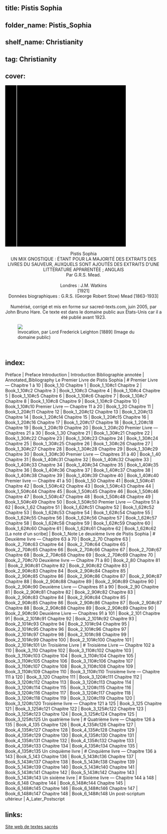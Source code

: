 ## title: Pistis Sophia
## folder_name: Pistis_Sophia
## shelf_name: Christianity
## tag: Christianity
## cover:
<div class="urantiapedia-book-front urantiapedia-book-islam">
<svg xmlns="http://www.w3.org/2000/svg" width="102.6mm" height="136.8mm" viewBox="0 0 102.6 136.8" version="1.1">
	<g transform="translate(-7,-5)">
		<rect width="9.6" height="136.8" x="7" y="5" />
		<rect width="96.9" height="136.8" x="17" y="5" />
		<text style="font-size:5px" x="61" y="22">G.R.S. Mead</text>
		<text style="font-size:4px" x="61" y="125">1921</text>
		<text style="font-size:9px" x="61" y="60">Pistis Sophia</text>
	</g>
</svg>
</div>

<p style="text-align:center;">
<span class="text-h3">Pistis Sophia</span><br>
UN MIX GNOSTIQUE : ÉTANT POUR LA MAJORITÉ DES EXTRAITS DES LIVRES DU SAUVEUR, AUXQUELS SONT AJOUTÉS DES EXTRAITS D'UNE LITTÉRATURE APPARENTÉE ; ANGLAIS<br>
<span class="text-h5">Par G.R.S. Mead.</span><br>
<br>
Londres : J.M. Watkins<br>
[1921]<br>
Données biographiques : G.R.S. (George Robert Stow) Mead [1863-1933]<br>
<br>
Numérisé, corrigé et mis en forme sur sacred-texts.com, juin 2005, par John Bruno Hare. Ce texte est dans le domaine public aux États-Unis car il a été publié avant 1923.<br>
</p>

<figure id="Figure_1" class="image urantiapedia image-style-align-center">
<img src="/image/book/Christianity/Pistis_Sophia/invoc.jpg">
<figcaption>Invocation, par Lord Frederick Leighton [1889] (Image du domaine public)</figcaption>
</figure>

<br style="clear:both;"/>

## index:
Préface | Preface
Introduction | Introduction
Bibliographie annotée | Annotated_Bibliography
Le Premier Livre de Pistis Sophia | #
	Premier Livre — Chapitre 1 à 10 | Book_1_10
		Chapitre 1 | Book_1_10#c1
		Chapitre 2 | Book_1_10#c2
		Chapitre 3 | Book_1_10#c3
		Chapitre 4 | Book_1_10#c4
		Chapitre 5 | Book_1_10#c5
		Chapitre 6 | Book_1_10#c6
		Chapitre 7 | Book_1_10#c7
		Chapitre 8 | Book_1_10#c8
		Chapitre 9 | Book_1_10#c9
		Chapitre 10 | Book_1_10#c10
	Premier Livre — Chapitre 11 à 20 | Book_1_20
		Chapitre 11 | Book_1_20#c11
		Chapitre 12 | Book_1_20#c12
		Chapitre 13 | Book_1_20#c13
		Chapitre 14 | Book_1_20#c14
		Chapitre 15 | Book_1_20#c15
		Chapitre 16 | Book_1_20#c16
		Chapitre 17 | Book_1_20#c17
		Chapitre 18 | Book_1_20#c18
		Chapitre 19 | Book_1_20#c19
		Chapitre 20 | Book_1_20#c20
	Premier Livre — Chapitres 21 à 30 | Book_1_30
		Chapitre 21 | Book_1_30#c21
		Chapitre 22 | Book_1_30#c22
		Chapitre 23 | Book_1_30#c23
		Chapitre 24 | Book_1_30#c24
		Chapitre 25 | Book_1_30#c25
		Chapitre 26 | Book_1_30#c26
		Chapitre 27 | Book_1_30#c27
		Chapitre 28 | Book_1_30#c28
		Chapitre 29 | Book_1_30#c29
		Chapitre 30 | Book_1_30#c30
	Premier Livre — Chapitres 31 à 40 | Book_1_40
		Chapitre 31 | Book_1_40#c31
		Chapitre 32 | Book_1_40#c32
		Chapitre 33 | Book_1_40#c33
		Chapitre 34 | Book_1_40#c34
		Chapitre 35 | Book_1_40#c35
		Chapitre 36 | Book_1_40#c36
		Chapitre 37 | Book_1_40#c37
		Chapitre 38 | Book_1_40#c38
		Chapitre 39 | Book_1_40#c39
		Chapitre 40 | Book_1_40#c40
	Premier livre — Chapitre 41 à 50 | Book_1_50
		Chapitre 41 | Book_1_50#c41
		Chapitre 42 | Book_1_50#c42
		Chapitre 43 | Book_1_50#c43
		Chapitre 44 | Book_1_50#c44
		Chapitre 45 | Book_1_50#c45
		Chapitre 46 | Book_1_50#c46
		Chapitre 47 | Book_1_50#c47
		Chapitre 48 | Book_1_50#c48
		Chapitre 49 | Book_1_50#c49
		Chapitre 50 | Book_1_50#c50
	Premier Livre — Chapitre 51 à 62 | Book_1_62
		Chapitre 51 | Book_1_62#c51
		Chapitre 52 | Book_1_62#c52
		Chapitre 53 | Book_1_62#c53
		Chapitre 54 | Book_1_62#c54
		Chapitre 55 | Book_1_62#c55
		Chapitre 56 | Book_1_62#c56
		Chapitre 57 | Book_1_62#c57
		Chapitre 58 | Book_1_62#c58
		Chapitre 59 | Book_1_62#c59
		Chapitre 60 | Book_1_62#c60
		Chapitre 61 | Book_1_62#c61
		Chapitre 62 | Book_1_62#c62
	[La note d'un scribe] | Book_1_Note
Le deuxième livre de Pistis Sophia | #
	Deuxième livre — Chapitre 63 à 70 | Book_2_70
		Chapitre 63 | Book_2_70#c63
		Chapitre 64 | Book_2_70#c64
		Chapitre 65 | Book_2_70#c65
		Chapitre 66 | Book_2_70#c66
		Chapitre 67 | Book_2_70#c67
		Chapitre 68 | Book_2_70#c68
		Chapitre 69 | Book_2_70#c69
		Chapitre 70 | Book_2_70#c70
	Deuxième livre — Chapitre 71 à 80 | Book_2_80
		Chapitre 81 | Book_2_90#c81
		Chapitre 82 | Book_2_90#c82
		Chapitre 83 | Book_2_90#c83
		Chapitre 84 | Book_2_90#c84
		Chapitre 85 | Book_2_90#c85
		Chapitre 86 | Book_2_90#c86
		Chapitre 87 | Book_2_90#c87
		Chapitre 88 | Book_2_90#c88
		Chapitre 89 | Book_2_90#c89
		Chapitre 90 | Book_2_90#c90
	Deuxième Livre — Chapitres 81 à 90 | Book_2_90
		Chapitre 81 | Book_2_90#c81
		Chapitre 82 | Book_2_90#c82
		Chapitre 83 | Book_2_90#c83
		Chapitre 84 | Book_2_90#c84
		Chapitre 85 | Book_2_90#c85
		Chapitre 86 | Book_2_90#c86
		Chapitre 87 | Book_2_90#c87
		Chapitre 88 | Book_2_90#c88
		Chapitre 89 | Book_2_90#c89
		Chapitre 90 | Book_2_90#c90
	Deuxième Livre — Chapitres 91 à 101 | Book_2_101
		Chapitre 91 | Book_2_101#c91
		Chapitre 92 | Book_2_101#c92
		Chapitre 93 | Book_2_101#c93
		Chapitre 94 | Book_2_101#c94
		Chapitre 95 | Book_2_101#c95
		Chapitre 96 | Book_2_101#c96
		Chapitre 97 | Book_2_101#c97
		Chapitre 98 | Book_2_101#c98
		Chapitre 99 | Book_2_101#c99
		Chapitre 100 | Book_2_101#c100
		Chapitre 101 | Book_2_101#c101
Un Troisième Livre | #
	Troisième Livre — Chapitre 102 à 110 | Book_3_110
		Chapitre 102 | Book_3_110#c102
		Chapitre 103 | Book_3_110#c103
		Chapitre 104 | Book_3_110#c104
		Chapitre 105 | Book_3_110#c105
		Chapitre 106 | Book_3_110#c106
		Chapitre 107 | Book_3_110#c107
		Chapitre 108 | Book_3_110#c108
		Chapitre 109 | Book_3_110#c109
		Chapitre 110 | Book_3_110#c110
	Troisième livre — Chapitre 111 à 120 | Book_3_120
		Chapitre 111 | Book_3_120#c111
		Chapitre 112 | Book_3_120#c112
		Chapitre 113 | Book_3_120#c113
		Chapitre 114 | Book_3_120#c114
		Chapitre 115 | Book_3_120#c115
		Chapitre 116 | Book_3_120#c116
		Chapitre 117 | Book_3_120#c117
		Chapitre 118 | Book_3_120#c118
		Chapitre 119 | Book_3_120#c119
		Chapitre 120 | Book_3_120#c120
	Troisième livre — Chapitre 121 à 125 | Book_3_125
		Chapitre 121 | Book_3_125#c121
		Chapitre 122 | Book_3_125#c122
		Chapitre 123 | Book_3_125#c123
		Chapitre 124 | Book_3_125#c124
		Chapitre 125 | Book_3_125#c125
Un quatrième livre | #
	Quatrième livre — Chapitre 126 à 135 | Book_4_135
		Chapitre 126 | Book_4_135#c126
		Chapitre 127 | Book_4_135#c127
		Chapitre 128 | Book_4_135#c128
		Chapitre 129 | Book_4_135#c129
		Chapitre 130 | Book_4_135#c130
		Chapitre 131 | Book_4_135#c131
		Chapitre 132 | Book_4_135#c132
		Chapitre 133 | Book_4_135#c133
		Chapitre 134 | Book_4_135#c134
		Chapitre 135 | Book_4_135#c135
Un cinquième livre | #
	Cinquième livre — Chapitre 136 à 143 | Book_5_143
		Chapitre 136 | Book_5_143#c136
		Chapitre 137 | Book_5_143#c137
		Chapitre 138 | Book_5_143#c138
		Chapitre 139 | Book_5_143#c139
		Chapitre 140 | Book_5_143#c140
		Chapitre 141 | Book_5_143#c141
		Chapitre 142 | Book_5_143#c142
		Chapitre 143 | Book_5_143#c143
Un sixième livre | #
	Sixième livre — Chapitre 144 à 148 | Book_6_148
		Chapitre 144 | Book_6_148#c144
		Chapitre 145 | Book_6_148#c145
		Chapitre 146 | Book_6_148#c146
		Chapitre 147 | Book_6_148#c147
		Chapitre 148 | Book_6_148#c148
Un post-scriptum ultérieur | A_Later_Postscript

## links:
[Site web de textes sacrés](https://archive.sacred-texts.com/chr/ps/index.htm)